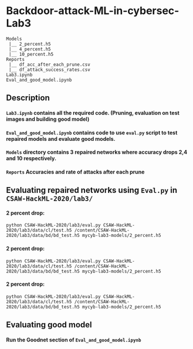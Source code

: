 # Backdoor-attack-ML-in-cybersec-Lab3

```
Models
 |__ 2_percent.h5
 |__ 4_percent.h5
 |__ 10_percent.h5
Reports
 |__ df_acc_after_each_prune.csv
 |__ df_attack_success_rates.csv
Lab3.ipynb
Eval_and_good_model.ipynb
```

## Description

#### ```Lab3.ipynb``` contains all the required code. (Pruning, evaluation on test images and building good model)
#### ```Eval_and_good_model.ipynb``` contains code to use ```eval.py``` script to test repaired models and evaluate good models.
#### ```Models``` directory contains 3 repaired networks where accuracy drops 2,4 and 10 respectively.
#### ```Reports``` Accuracies and rate of attacks after each prune

## Evaluating repaired networks using ```Eval.py``` in ```CSAW-HackML-2020/lab3/```

#### 2 percent drop:
```
python CSAW-HackML-2020/lab3/eval.py CSAW-HackML-2020/lab3/data/cl/test.h5 /content/CSAW-HackML-2020/lab3/data/bd/bd_test.h5 mycyb-lab3-models/2_percent.h5
```


#### 2 percent drop:
```
python CSAW-HackML-2020/lab3/eval.py CSAW-HackML-2020/lab3/data/cl/test.h5 /content/CSAW-HackML-2020/lab3/data/bd/bd_test.h5 mycyb-lab3-models/2_percent.h5
```

#### 2 percent drop:
```
python CSAW-HackML-2020/lab3/eval.py CSAW-HackML-2020/lab3/data/cl/test.h5 /content/CSAW-HackML-2020/lab3/data/bd/bd_test.h5 mycyb-lab3-models/2_percent.h5
```

## Evaluating good model

#### Run the Goodnet section of ```Eval_and_good_model.ipynb```
